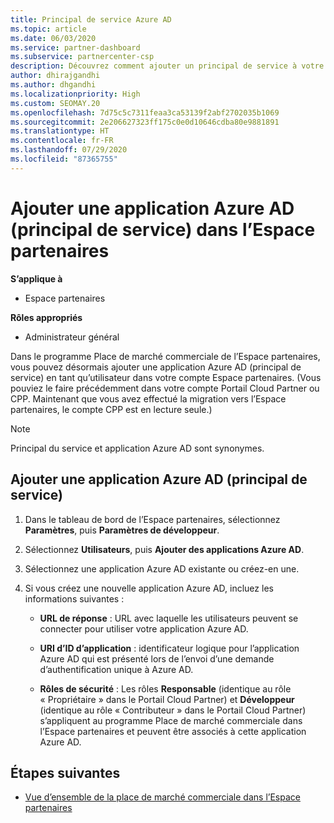 ```yaml
---
title: Principal de service Azure AD
ms.topic: article
ms.date: 06/03/2020
ms.service: partner-dashboard
ms.subservice: partnercenter-csp
description: Découvrez comment ajouter un principal de service à votre locataire Azure AD. Cela revient à ajouter une application Azure AD (principal de service) dans l’Espace partenaires.
author: dhirajgandhi
ms.author: dhgandhi
ms.localizationpriority: High
ms.custom: SEOMAY.20
ms.openlocfilehash: 7d75c5c7311feaa3ca53139f2abf2702035b1069
ms.sourcegitcommit: 2e206627323ff175c0e0d10646cdba80e9881891
ms.translationtype: HT
ms.contentlocale: fr-FR
ms.lasthandoff: 07/29/2020
ms.locfileid: "87365755"
---
```

# <a name="add-an-azure-ad-application-service-principal-in-partner-center"></a>Ajouter une application Azure AD (principal de service) dans l’Espace partenaires

**S’applique à**

- Espace partenaires

**Rôles appropriés**

- Administrateur général

Dans le programme Place de marché commerciale de l’Espace partenaires, vous pouvez désormais ajouter une application Azure AD (principal de service) en tant qu’utilisateur dans votre compte Espace partenaires. (Vous pouviez le faire précédemment dans votre compte Portail Cloud Partner ou CPP. Maintenant que vous avez effectué la migration vers l’Espace partenaires, le compte CPP est en lecture seule.)
 
>[!Note] 
>Principal du service et application Azure AD sont synonymes.

## <a name="add-an-azure-ad-application-service-principal"></a>Ajouter une application Azure AD (principal de service)

1. Dans le tableau de bord de l’Espace partenaires, sélectionnez **Paramètres**, puis **Paramètres de développeur**.

2. Sélectionnez **Utilisateurs**, puis **Ajouter des applications Azure AD**.

3. Sélectionnez une application Azure AD existante ou créez-en une.

4. Si vous créez une nouvelle application Azure AD, incluez les informations suivantes :  

   - **URL de réponse** : URL avec laquelle les utilisateurs peuvent se connecter pour utiliser votre application Azure AD.

   - **URI d’ID d’application** : identificateur logique pour l’application Azure AD qui est présenté lors de l’envoi d’une demande d’authentification unique à Azure AD.

   - **Rôles de sécurité** : Les rôles **Responsable** (identique au rôle « Propriétaire » dans le Portail Cloud Partner) et **Développeur** (identique au rôle « Contributeur » dans le Portail Cloud Partner) s’appliquent au programme Place de marché commerciale dans l’Espace partenaires et peuvent être associés à cette application Azure AD.  

## <a name="next-steps"></a>Étapes suivantes

- [Vue d’ensemble de la place de marché commerciale dans l’Espace partenaires](csp-commercial-marketplace-overview.md)